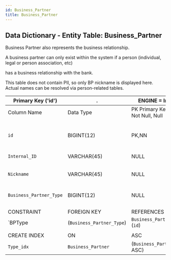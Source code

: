 ```yaml
---
id: Business_Partner
title: Business_Partner
---
```


## Data Dictionary - Entity Table: Business_Partner

Business Partner also represents the business relationship. 

A business partner can only exist within the system if a person (individual, legal or person association, etc)

has a business relationship with the bank. 

This table does not contain PII, so only BP nickname is displayed here. Actual names can be resolved via person-related tables.

| Primary Key ('id')|.|ENGINE = InnoDB|.|.|
|---|---|---|---|---|
| Column Name| Data Type|PK Primary Key, NN-Not Null, Null|Example|Comments|
|| 
|`id`| BIGINT(12)|PK,NN|1|PrimaryKey-ID, Not Null (auto creates)|
|`Internal_ID`| VARCHAR(45)| NULL|1995|enter internal id|
|`Nickname`| VARCHAR(45)| NULL|Albus Dumbledore|Nickname of business partner|
|`Business_Partner_Type` |BIGINT(12)|NULL|1|id of Business Partner|
||
| CONSTRAINT|FOREIGN KEY|REFERENCES |ON DELETE|ON UPDATE|.|
| `BPType| (`Business_Partner_Type`)| `Business_Partner_Type` (`id`)| NO ACTION| NO ACTION|
||
| CREATE INDEX|ON|ASC|VISABLE|.|
| `Type_idx`| `Business_Partner`| (`Business_Partner_Type` ASC)| VISIBLE|.|
